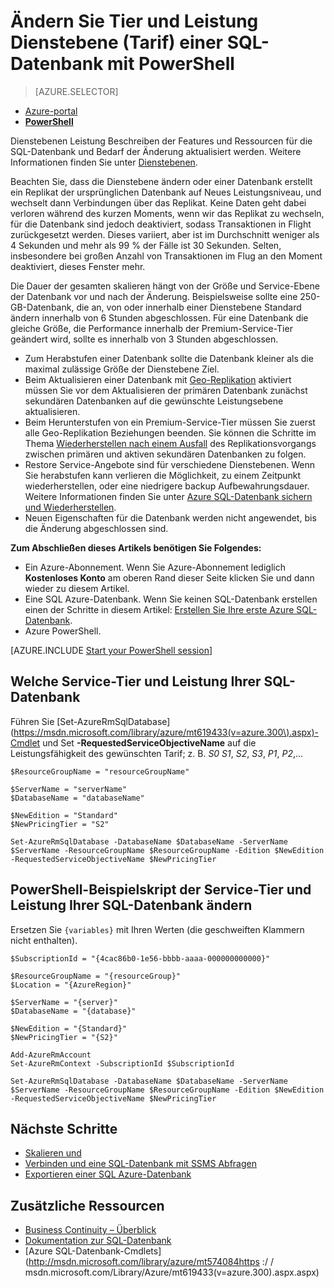 <properties 
    pageTitle="Ändern der Service Tier und Leistung einer Azure SQL-Datenbank mithilfe von PowerShell | Microsoft Azure" 
    description="Ändern der Dienstebene und Leistung einer Azure SQL-Datenbank zeigt die SQL-Datenbank mit PowerShell nach oben oder unten zu skalieren. Den Tarif einer Azure SQL-Datenbank mit PowerShell ändern." 
    services="sql-database"
    documentationCenter=""
    authors="stevestein"
    manager="jhubbard"
    editor=""/>

<tags
    ms.service="sql-database"
    ms.devlang="NA"
    ms.date="10/12/2016"
    ms.author="sstein"
    ms.workload="data-management"
    ms.topic="article"
    ms.tgt_pltfrm="NA"/>


# <a name="change-the-service-tier-and-performance-level-pricing-tier-of-a-sql-database-with-powershell"></a>Ändern Sie Tier und Leistung Dienstebene (Tarif) einer SQL-Datenbank mit PowerShell


> [AZURE.SELECTOR]
- [Azure-portal](sql-database-scale-up.md)
- [**PowerShell**](sql-database-scale-up-powershell.md)


Dienstebenen Leistung Beschreiben der Features und Ressourcen für die SQL-Datenbank und Bedarf der Änderung aktualisiert werden. Weitere Informationen finden Sie unter [Dienstebenen](sql-database-service-tiers.md).

Beachten Sie, dass die Dienstebene ändern oder einer Datenbank erstellt ein Replikat der ursprünglichen Datenbank auf Neues Leistungsniveau, und wechselt dann Verbindungen über das Replikat. Keine Daten geht dabei verloren während des kurzen Moments, wenn wir das Replikat zu wechseln, für die Datenbank sind jedoch deaktiviert, sodass Transaktionen in Flight zurückgesetzt werden. Dieses variiert, aber ist im Durchschnitt weniger als 4 Sekunden und mehr als 99 % der Fälle ist 30 Sekunden. Selten, insbesondere bei großen Anzahl von Transaktionen im Flug an den Moment deaktiviert, dieses Fenster mehr.  

Die Dauer der gesamten skalieren hängt von der Größe und Service-Ebene der Datenbank vor und nach der Änderung. Beispielsweise sollte eine 250-GB-Datenbank, die an, von oder innerhalb einer Dienstebene Standard ändern innerhalb von 6 Stunden abgeschlossen. Für eine Datenbank die gleiche Größe, die Performance innerhalb der Premium-Service-Tier geändert wird, sollte es innerhalb von 3 Stunden abgeschlossen.


- Zum Herabstufen einer Datenbank sollte die Datenbank kleiner als die maximal zulässige Größe der Dienstebene Ziel. 
- Beim Aktualisieren einer Datenbank mit [Geo-Replikation](sql-database-geo-replication-portal.md) aktiviert müssen Sie vor dem Aktualisieren der primären Datenbank zunächst sekundären Datenbanken auf die gewünschte Leistungsebene aktualisieren.
- Beim Herunterstufen von ein Premium-Service-Tier müssen Sie zuerst alle Geo-Replikation Beziehungen beenden. Sie können die Schritte im Thema [Wiederherstellen nach einem Ausfall](sql-database-disaster-recovery.md) des Replikationsvorgangs zwischen primären und aktiven sekundären Datenbanken zu folgen.
- Restore Service-Angebote sind für verschiedene Dienstebenen. Wenn Sie herabstufen kann verlieren die Möglichkeit, zu einem Zeitpunkt wiederherstellen, oder eine niedrigere backup Aufbewahrungsdauer. Weitere Informationen finden Sie unter [Azure SQL-Datenbank sichern und Wiederherstellen](sql-database-business-continuity.md).
- Neuen Eigenschaften für die Datenbank werden nicht angewendet, bis die Änderung abgeschlossen sind.



**Zum Abschließen dieses Artikels benötigen Sie Folgendes:**

- Ein Azure-Abonnement. Wenn Sie Azure-Abonnement lediglich **Kostenloses Konto** am oberen Rand dieser Seite klicken Sie und dann wieder zu diesem Artikel.
- Eine SQL Azure-Datenbank. Wenn Sie keinen SQL-Datenbank erstellen einen der Schritte in diesem Artikel: [Erstellen Sie Ihre erste Azure SQL-Datenbank](sql-database-get-started.md).
- Azure PowerShell.


[AZURE.INCLUDE [Start your PowerShell session](../../includes/sql-database-powershell.md)]



## <a name="change-the-service-tier-and-performance-level-of-your-sql-database"></a>Welche Service-Tier und Leistung Ihrer SQL-Datenbank

Führen Sie [Set-AzureRmSqlDatabase] (https://msdn.microsoft.com/library/azure/mt619433(v=azure.300\).aspx)-Cmdlet und Set **-RequestedServiceObjectiveName** auf die Leistungsfähigkeit des gewünschten Tarif; z. B. *S0* *S1*, *S2*, *S3*, *P1*, *P2*,...

```
$ResourceGroupName = "resourceGroupName"
    
$ServerName = "serverName"
$DatabaseName = "databaseName"

$NewEdition = "Standard"
$NewPricingTier = "S2"

Set-AzureRmSqlDatabase -DatabaseName $DatabaseName -ServerName $ServerName -ResourceGroupName $ResourceGroupName -Edition $NewEdition -RequestedServiceObjectiveName $NewPricingTier
```

  

   


## <a name="sample-powershell-script-to-change-the-service-tier-and-performance-level-of-your-sql-database"></a>PowerShell-Beispielskript der Service-Tier und Leistung Ihrer SQL-Datenbank ändern

Ersetzen Sie ```{variables}``` mit Ihren Werten (die geschweiften Klammern nicht enthalten).

```
$SubscriptionId = "{4cac86b0-1e56-bbbb-aaaa-000000000000}"
    
$ResourceGroupName = "{resourceGroup}"
$Location = "{AzureRegion}"
    
$ServerName = "{server}"
$DatabaseName = "{database}"
    
$NewEdition = "{Standard}"
$NewPricingTier = "{S2}"
    
Add-AzureRmAccount
Set-AzureRmContext -SubscriptionId $SubscriptionId
    
Set-AzureRmSqlDatabase -DatabaseName $DatabaseName -ServerName $ServerName -ResourceGroupName $ResourceGroupName -Edition $NewEdition -RequestedServiceObjectiveName $NewPricingTier
```
        


## <a name="next-steps"></a>Nächste Schritte

- [Skalieren und](sql-database-elastic-scale-get-started.md)
- [Verbinden und eine SQL-Datenbank mit SSMS Abfragen](sql-database-connect-query-ssms.md)
- [Exportieren einer SQL Azure-Datenbank](sql-database-export-powershell.md)

## <a name="additional-resources"></a>Zusätzliche Ressourcen

- [Business Continuity – Überblick](sql-database-business-continuity.md)
- [Dokumentation zur SQL-Datenbank](http://azure.microsoft.com/documentation/services/sql-database/)
- [Azure SQL-Datenbank-Cmdlets] (http://msdn.microsoft.com/library/azure/mt574084https :/ / msdn.microsoft.com/Library/Azure/mt619433(v=azure.300\).aspx.aspx)